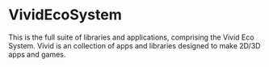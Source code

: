 # VividEcoSystem
This is the full suite of libraries and applications, comprising the Vivid Eco System. Vivid is an collection of apps and libraries designed to make 2D/3D apps and games.
